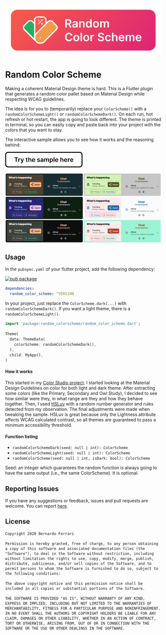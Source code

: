 ![Image of Random Color Scheme](assets/readme.png)

# Random Color Scheme

Making a coherent Material Design theme is hard. This is a Flutter plugin that generates a random color pallet based on Material Design while respecting WCAG guidelines.

The idea is for you to (temporarily) replace your `ColorScheme()` with a `randomColorSchemeLight()` or `randomColorSchemeDark()`.
On each run, hot refresh or hot restart, the app is going to look different. The theme is printed in terminal, so you can easily copy and paste back into your project with the colors that you want to stay.

The interactive sample allows you to see how it works and the reasoning behind:

<a href="https://bernaferrari.github.io/RandomColorScheme/"><img src="assets/try_here.png" height="50"/></a>

[![Random Color Scheme](assets/sample_preview.png)](https://bernaferrari.github.io/RandomColorScheme/)

## Usage

In the `pubspec.yaml` of your flutter project, add the following dependency:

[![pub package](https://img.shields.io/pub/v/random_color_scheme.svg)](https://pub.dev/packages/random_color_scheme)

```yaml
dependencies:
  random_color_scheme: ^VERSION
```

In your project, just replace the `ColorScheme.dark(...)` with `randomColorSchemeDark()`.
If you want a light theme, there is a `randomColorSchemeLight()`.

```dart
import 'package:random_colorscheme/random_color_scheme.dart';

Theme(
  data: ThemeData(
    colorScheme: randomColorSchemeDark(),
  ),
  child: MyApp(),
)
```
#### How it works
This started in my [Color Studio project](https://github.com/bernaferrari/color-studio).
I started looking at the Material Design Guidelines on color for both light and dark theme.
After extracting some colors (like the Primary, Secondary and Owl Study), I decided to see how similar were they, in what range are they and how they behave together.
Then, I used [HSLuv](https://www.hsluv.org/) with a random number generator and rules detected from my observation. The final adjustments were made when tweaking the sample.
HSLuv is great because only the Lightness attribute affects WCAG calculated contrast, so all themes are guaranteed to pass
a minimum accessibility threshold.

#### Function listing
- `randomColorSchemeDark(seed: null | int): ColorScheme`
- `randomColorSchemeLight(seed: null | int): ColorScheme`
- `randomColorScheme(seed: null | int, isDark: bool): ColorScheme`

Seed: an integer which guarantees the random function is always going to have the same output (i.e., the same ColorScheme).
It is optional.

## Reporting Issues

If you have any suggestions or feedback, issues and pull requests are welcome.
You can report [here](https://github.com/bernaferrari/RandomColorScheme/issues).

## License

    Copyright 2020 Bernardo Ferrari

    Permission is hereby granted, free of charge, to any person obtaining a copy of this software and associated documentation files (the "Software"), to deal in the Software without restriction, including without limitation the rights to use, copy, modify, merge, publish, distribute, sublicense, and/or sell copies of the Software, and to permit persons to whom the Software is furnished to do so, subject to the following conditions:

    The above copyright notice and this permission notice shall be included in all copies or substantial portions of the Software.

    THE SOFTWARE IS PROVIDED "AS IS", WITHOUT WARRANTY OF ANY KIND, EXPRESS OR IMPLIED, INCLUDING BUT NOT LIMITED TO THE WARRANTIES OF MERCHANTABILITY, FITNESS FOR A PARTICULAR PURPOSE AND NONINFRINGEMENT. IN NO EVENT SHALL THE AUTHORS OR COPYRIGHT HOLDERS BE LIABLE FOR ANY CLAIM, DAMAGES OR OTHER LIABILITY, WHETHER IN AN ACTION OF CONTRACT, TORT OR OTHERWISE, ARISING FROM, OUT OF OR IN CONNECTION WITH THE SOFTWARE OR THE USE OR OTHER DEALINGS IN THE SOFTWARE.